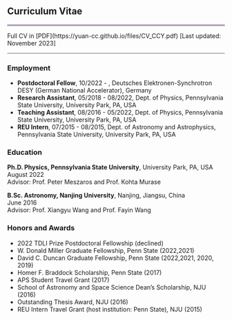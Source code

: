 ## Curriculum Vitae
<hr style="height:4px;border-width:0;color:gray;background-color:#B3A1BF">
Full CV in [PDF](https://yuan-cc.github.io/files/CV_CCY.pdf) [Last updated: November 2023]
<hr style="height:2px;border-width:0;color:gray;background-color:#B3A1BF">

### Employment
- **Postdoctoral Fellow**, 10/2022 - , Deutsches Elektronen-Synchrotron DESY (German National Accelerator), Germany<br />
- **Research Assistant**, 05/2018 - 08/2022, Dept. of Physics, Pennsylvania State University, University Park, PA, USA<br />
- **Teaching Assistant**, 08/2016 - 05/2022, Dept. of Physics, Pennsylvania State University, University Park, PA, USA<br />
- **REU Intern**, 07/2015 - 08/2015, Dept. of Astronomy and Astrophysics, Pennsylvania State University, University Park, PA, USA<br />

### Education
**Ph.D. Physics, Pennsylvania State University**, University Park, PA, USA<br />
August 2022 <br />
Advisor: Prof. Peter Meszaros and Prof. Kohta Murase

**B.Sc. Astronomy, Nanjing University**, Nanjing, Jiangsu, China<br />
June 2016  <br />
Advisor: Prof. Xiangyu Wang and Prof. Fayin Wang

### Honors and Awards
* 2022 TDLI Prize Postdoctoral Fellowship (declined)
* W. Donald Miller Graduate Fellowship, Penn State (2022,2021)
* David C. Duncan Graduate Fellowship, Penn State (2022,2021, 2020, 2019)
* Homer F. Braddock Scholarship, Penn State (2017)
* APS Student Travel Grant (2017)
* School of Astronomy and Space Science Dean’s Scholarship, NJU (2016)
* Outstanding Thesis Award, NJU (2016)
* REU Intern Travel Grant (host institution: Penn State), NJU (2015)


